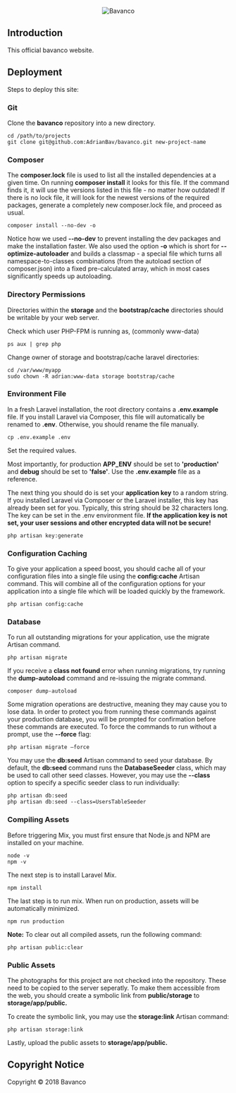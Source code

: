 <p align="center">
    <img src="http://microsites.adrianbavister.com/media/bavanco.png" alt="Bavanco">
</p>


## Introduction

This official bavanco website.


## Deployment

Steps to deploy this site:

### Git
Clone the **bavanco** repository into a new directory.

    cd /path/to/projects
    git clone git@github.com:AdrianBav/bavanco.git new-project-name


### Composer
The **composer.lock** file is used to list all the installed dependencies at a given time. On running **composer install** it looks for this file. If the command finds it, it will use the versions listed in this file - no matter how outdated! If there is no lock file, it will look for the newest versions of the required packages, generate a completely new composer.lock file, and proceed as usual.

    composer install --no-dev -o

Notice how we used **--no-dev** to prevent installing the dev packages and make the installation faster. We also used the option **-o** which is short for **--optimize-autoloader** and builds a classmap - a special file which turns all namespace-to-classes combinations (from the autoload section of composer.json) into a fixed pre-calculated array, which in most cases significantly speeds up autoloading.


### Directory Permissions
Directories within the **storage** and the **bootstrap/cache** directories should be writable by your web server.

Check which user PHP-FPM is running as, (commonly www-data)

    ps aux | grep php

Change owner of storage and bootstrap/cache laravel directories:

    cd /var/www/myapp
    sudo chown -R adrian:www-data storage bootstrap/cache


### Environment File
In a fresh Laravel installation, the root directory contains a **.env.example** file. If you install Laravel via Composer, this file will automatically be renamed to **.env**. Otherwise, you should rename the file manually.

    cp .env.example .env

Set the required values.

Most importantly, for production **APP_ENV** should be set to **'production'** and **debug** should be set to **'false'**. Use the **.env.example** file as a reference.

The next thing you should do is set your **application key** to a random string. If you installed Laravel via Composer or the Laravel installer, this key has already been set for you. Typically, this string should be 32 characters long. The key can be set in the .env environment file. **If the application key is not set, your user sessions and other encrypted data will not be secure!**

    php artisan key:generate


### Configuration Caching
To give your application a speed boost, you should cache all of your configuration files into a single file using the **config:cache** Artisan command. This will combine all of the configuration options for your application into a single file which will be loaded quickly by the framework.

    php artisan config:cache


### Database
To run all outstanding migrations for your application, use the migrate Artisan command.

    php artisan migrate

If you receive a **class not found** error when running migrations, try running the **dump-autoload** command and re-issuing the migrate command.

    composer dump-autoload

Some migration operations are destructive, meaning they may cause you to lose data. In order to protect you from running these commands against your production database, you will be prompted for confirmation before these commands are executed. To force the commands to run without a prompt, use the **--force** flag:

    php artisan migrate –force

You may use the **db:seed** Artisan command to seed your database. By default, the **db:seed** command runs the **DatabaseSeeder** class, which may be used to call other seed classes. However, you may use the **--class** option to specify a specific seeder class to run individually:

    php artisan db:seed
    php artisan db:seed --class=UsersTableSeeder

### Compiling Assets
Before triggering Mix, you must first ensure that Node.js and NPM are installed on your machine.

    node -v
    npm -v

The next step is to install Laravel Mix.

    npm install

The last step is to run mix.
When run on production, assets will be automatically minimized.

    npm run production

**Note:** To clear out all compiled assets, run the following command:

    php artisan public:clear


### Public Assets
The photographs for this project are not checked into the repository. These need to be copied to the server seperatly.
To make them accessible from the web, you should create a symbolic link from **public/storage** to **storage/app/public.**

To create the symbolic link, you may use the **storage:link** Artisan command:

    php artisan storage:link

Lastly, upload the public assets to **storage/app/public.**


## Copyright Notice

Copyright © 2018 Bavanco

